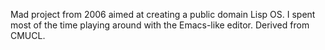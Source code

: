 Mad project from 2006 aimed at creating a public domain Lisp OS.  I spent most of the time playing around with the Emacs-like editor.  Derived from CMUCL.
